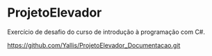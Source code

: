 # ProjetoElevador

Exercício de desafio do curso de introdução à programação com C#.

https://github.com/Yallis/ProjetoElevador_Documentacao.git
